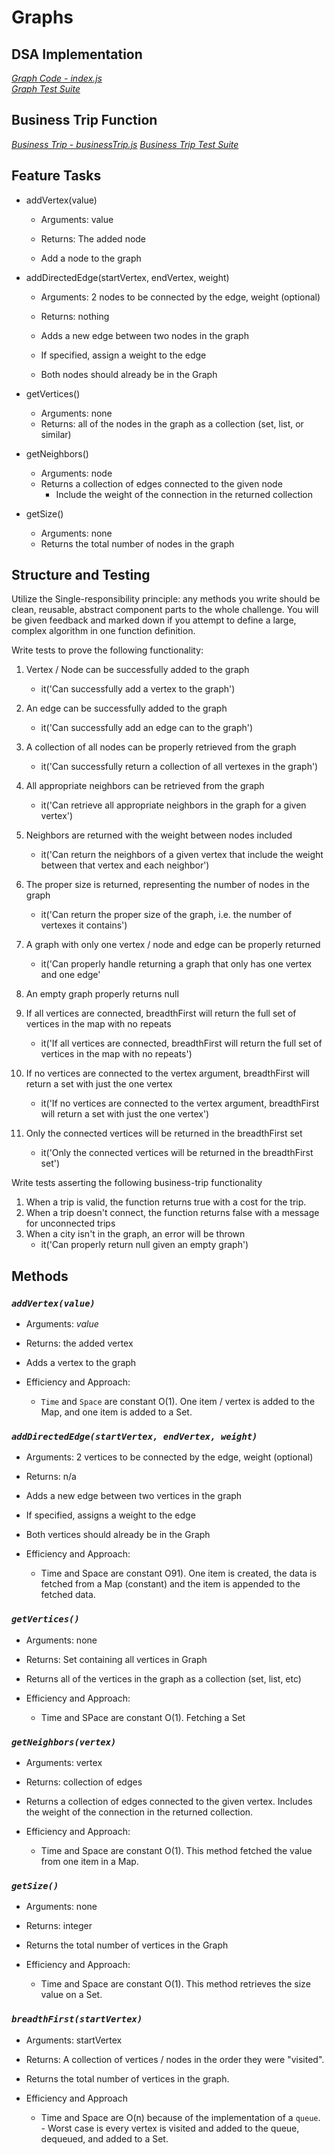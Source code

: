 # Graphs

## DSA Implementation

_[Graph Code - index.js](./Graph.js)_\
_[Graph Test Suite](./__tests__/graphs.test.js)_

## Business Trip Function

_[Business Trip - businessTrip.js](./businessTrip.js)_
_[Business Trip Test Suite](./__tests__/businessTrip.test.js)_

## Feature Tasks

- addVertex(value)
  - Arguments: value
  - Returns: The added node

  - Add a node to the graph

- addDirectedEdge(startVertex, endVertex, weight)
  - Arguments: 2 nodes to be connected by the edge, weight (optional)
  - Returns: nothing

  - Adds a new edge between two nodes in the graph
  - If specified, assign a weight to the edge

  - Both nodes should already be in the Graph

- getVertices()
  - Arguments: none
  - Returns: all of the nodes in the graph as a collection (set, list, or similar)

- getNeighbors()
  - Arguments: node
  - Returns a collection of edges connected to the given node
    - Include the weight of the connection in the returned collection

- getSize()
  - Arguments: none
  - Returns the total number of nodes in the graph

## Structure and Testing

Utilize the Single-responsibility principle: any methods you write should be clean, reusable, abstract component parts to the whole challenge. You will be given feedback and marked down if you attempt to define a large, complex algorithm in one function definition.

Write tests to prove the following functionality:

1. Vertex / Node can be successfully added to the graph
    - it('Can successfully add a vertex to the graph')

2. An edge can be successfully added to the graph
    - it('Can successfully add an edge can to the graph')

3. A collection of all nodes can be properly retrieved from the graph
    - it('Can successfully return a collection of all vertexes in the graph')

4. All appropriate neighbors can be retrieved from the graph
    - it('Can retrieve all appropriate neighbors in the graph for a given vertex')

5. Neighbors are returned with the weight between nodes included
    - it('Can return the neighbors of a given vertex that include the weight between that vertex and each neighbor')

6. The proper size is returned, representing the number of nodes in the graph
    - it('Can return the proper size of the graph, i.e. the number of vertexes it contains')

7. A graph with only one vertex / node and edge can be properly returned
    - it('Can properly handle returning a graph that only has one vertex and one edge'

8. An empty graph properly returns null

9. If all vertices are connected, breadthFirst will return the full set of vertices in the map with no repeats
    - it('If all vertices are connected, breadthFirst will return the full set of vertices in the map with no repeats')

10. If no vertices are connected to the vertex argument, breadthFirst will return a set with just the one vertex
    - it('If no vertices are connected to the vertex argument, breadthFirst will return a set with just the one vertex')

11. Only the connected vertices will be returned in the breadthFirst set
    - it('Only the connected vertices will be returned in the breadthFirst set')

Write tests asserting the following business-trip functionality

1. When a trip is valid, the function returns true with a cost for the trip.
2. When a trip doesn't connect, the function returns false with a message for unconnected trips
3. When a city isn't in the graph, an error will be thrown
    - it('Can properly return null given an empty graph')

## Methods

### _`addVertex(value)`_

- Arguments: _value_
- Returns: the added vertex

- Adds a vertex to the graph

- Efficiency and Approach:
  - `Time` and `Space` are constant O(1). One item / vertex is added to the Map, and one item is added to a Set.

### _`addDirectedEdge(startVertex, endVertex, weight)`_

- Arguments: 2 vertices to be connected by the edge, weight (optional)
- Returns: n/a

- Adds a new edge between two vertices in the graph
- If specified, assigns a weight to the edge
- Both vertices should already be in the Graph

- Efficiency and Approach:
  - Time and Space are constant O91). One item is created, the data is fetched from a Map (constant) and the item is appended to the fetched data.

### _`getVertices()`_

- Arguments: none
- Returns: Set containing all vertices in Graph

- Returns all of the vertices in the graph as a collection (set, list, etc)

- Efficiency and Approach:
  - Time and SPace are constant O(1). Fetching a Set

### _`getNeighbors(vertex)`_

- Arguments: vertex
- Returns: collection of edges

- Returns a collection of edges connected to the given vertex. Includes the weight of the connection in the returned collection.

- Efficiency and Approach:
  - Time and Space are constant O(1). This method fetched the value from one item in a Map.

### _`getSize()`_

- Arguments: none
- Returns: integer

- Returns the total number of vertices in the Graph

- Efficiency and Approach:
  - Time and Space are constant O(1). This method retrieves the size value on a Set.

### _`breadthFirst(startVertex)`_

- Arguments: startVertex
- Returns: A collection of vertices / nodes in the order they were "visited".

- Returns the total number of vertices in the graph.

- Efficiency and Approach
  - Time and Space are O(n) because of the implementation of a `queue`. - Worst case is every vertex is visited and added to the queue, dequeued, and added to a Set.
